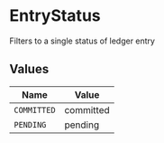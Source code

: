 # EntryStatus

Filters to a single status of ledger entry


## Values

| Name        | Value       |
| ----------- | ----------- |
| `COMMITTED` | committed   |
| `PENDING`   | pending     |